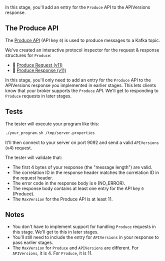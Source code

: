 In this stage, you'll add an entry for the `Produce` API to the APIVersions response.

## The Produce API

The [Produce API](https://kafka.apache.org/protocol#The_Messages_Produce) (API key `0`) is used to produce messages to a Kafka topic.

We've created an interactive protocol inspector for the request & response structures for `Produce`:

- 🔎 [Produce Request (v11)](https://binspec.org/kafka-produce-request-v11)
- 🔎 [Produce Response (v11)](https://binspec.org/kafka-produce-response-v11)

In this stage, you'll only need to add an entry for the `Produce` API to the APIVersions response you implemented in earlier stages. This lets clients know that your broker supports the `Produce` API. We'll get to responding to `Produce` requests in later stages.

## Tests

The tester will execute your program like this:

```bash
./your_program.sh /tmp/server.properties
```

It'll then connect to your server on port 9092 and send a valid `APIVersions` (v4) request.

The tester will validate that:

- The first 4 bytes of your response (the "message length") are valid.
- The correlation ID in the response header matches the correlation ID in the request header.
- The error code in the response body is `0` (NO_ERROR).
- The response body contains at least one entry for the API key `0` (Produce).
- The `MaxVersion` for the Produce API is at least 11.

## Notes

- You don't have to implement support for handling `Produce` requests in this stage. We'll get to this in later stages.
- You'll still need to include the entry for `APIVersions` in your response to pass earlier stages.
- The `MaxVersion` for `Produce` and `APIVersions` are different. For `APIVersions`, it is 4. For `Produce`, it is 11.
